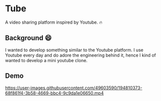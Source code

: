 # Tube

A video sharing platform inspired by Youtube. :fire:

## Background :smile:

I wanted to develop something similar to the Youtube platform. I use Youtube every day and do adore the engineering behind it, hence I kind of wanted to develop a mini youtube clone.

## Demo


https://user-images.githubusercontent.com/49603590/194810373-68f861f4-3b58-4669-bbc4-9c9da1e06650.mp4

